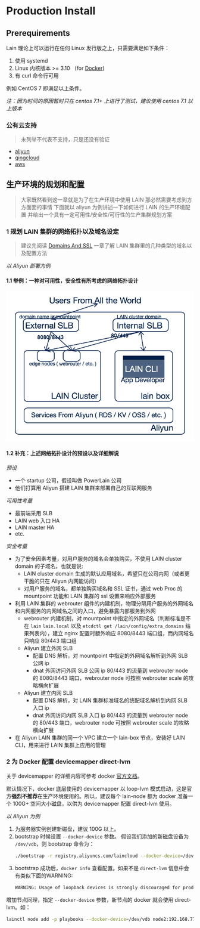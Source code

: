 # Production Install

## Prerequirements

Lain 理论上可以运行在任何 Linux 发行版之上，只需要满足如下条件：

1. 使用 systemd
1. Linux 内核版本 >= 3.10 （for [Docker](https://www.docker.com/))
1. 有 curl 命令行可用

例如 CentOS 7 即满足以上条件。

*注：因为时间的原因暂时只在 centos 7.1+ 上进行了测试，建议使用 centos 7.1 以上版本*

### 公有云支持

>未列举不代表不支持，只是还没有验证

- [aliyun](aliyun/)
- [qingcloud](qingcloud/)
- [aws](aws/)

## 生产环境的规划和配置

>大家既然看到这一章就是为了在生产环境中使用 LAIN
>那必然需要考虑到方方面面的事情
>下面就以 aliyun 为例讲述一下如何进行 LAIN 的生产环境配置
>并给出一个具有一定可用性/安全性/可行性的生产集群规划方案

### 1 规划 LAIN 集群的网络拓扑以及域名设定

>建议先阅读 [Domains And SSL](../domainandssl/) 一章了解 LAIN 集群里的几种类型的域名以及配置方法

*以 Aliyun 部署为例*

#### 1.1 举例：一种对可用性，安全性有所考虑的网络拓扑设计

![LAIN Aliyun ](img/LAIN-Aliyun-Topology.png)


#### 1.2 补充：上述网络拓扑设计的预设以及详细解说

*预设*

- 一个 startup 公司，假设叫做 PowerLain 公司
- 他们打算用 Aliyun 搭建 LAIN 集群来部署自己的互联网服务

*可用性考量*

- 最前端采用 SLB
- LAIN web 入口 HA
- LAIN master HA
- etc.

*安全考量*

- 为了安全因素考量，对用户服务的域名会单独购买，不使用 LAIN cluster domain 的子域名，也就是说:
    - LAIN cluster domain 生成的默认应用域名，希望只在公司内网（或者更干脆的只在 Aliyun 内网能访问）
    - 对用户服务的域名，都单独购买域名和 SSL 证书，通过 web Proc 的 mountpoint 功能和 LAIN 集群的 ssl 设置来响应外部服务
- 利用 LAIN 集群的 webrouter 组件的内建机制，物理分隔用户服务的外网域名和内网服务的内网域名之间的入口，避免暴露内部服务到外网
    - webrouter 内建机制，对 mountpoint 中指定的外网域名（判断标准是不在 `lain` `lain.local` 以及 `etcdctl get /lain/config/extra_domains` 结果列表内），建立 nginx 配置时额外响应 8080/8443 端口组，而内网域名只响应 80/443 端口组
    - Aliyun 建立外网 SLB
        - 配置 DNS 解析，对 mountpoint 中指定的外网域名解析到外网 SLB 公网 ip
        - dnat 外网访问外网 SLB 公网 ip 80/443 的流量到 webrouter node 的 8080/8443 端口，webrouter node 可按照 webrouter scale 的攻略横向扩展
    - Aliyun 建立内网 SLB
        - 配置 DNS 解析，对 LAIN 集群标准域名的统配域名解析到内网 SLB 入口 ip
        - dnat 外网访问内网 SLB 入口 ip 80/443 的流量到 webrouter node 的 80/443 端口，webrouter node 可按照 webrouter scale 的攻略横向扩展
- 在 Aliyun LAIN 集群的同一个 VPC 建立一个 lain-box 节点，安装好 LAIN CLI，用来进行 LAIN 集群上应用的管理

### 2 为 Docker 配置 devicemapper direct-lvm

关于 devicemapper 的详细内容可参考 docker [官方文档](https://docs.docker.com/engine/userguide/storagedriver/device-mapper-driver/)。

默认情况下，docker 底层使用的 devicemapper 以 loop-lvm 模式启动，这是官方**强烈不推荐**在生产环境使用的。所以，建议每个 lain-node 都为 docker 准备一个 100G+ 空间大小磁盘，以供为 devicemapper 配置 direct-lvm 使用。

*以 Aliyun 为例*

1. 为服务器实例创建新磁盘，建议 100G 以上。
2. bootstrap 时候设置 `--docker-device` 参数。
   假设我们添加的新磁盘设备为 `/dev/vdb`，则 bootstrap 命令为：
   ```bash
   ./bootstrap -r registry.aliyuncs.com/laincloud --docker-device=/dev/vdb --ipip
   ```
3. bootstrap 成功后，`docker info` 查看配置。如果不是 `direct-lvm` 信息中会有类似下面的WARNING:
   ```sh
   WARNING: Usage of loopback devices is strongly discouraged for production use. Either use `--storage-opt dm.thinpooldev` or use `--storage-opt dm.no_warn_on_loop_devices=true` to suppress this warning.
    ```

增加节点同理，指定 `--docker-device` 参数，新节点的 docker 就会使用 direct-lvm。如：
```bash
lainctl node add -p playbooks --docker-device=/dev/vdb node2:192.168.77.22
```
